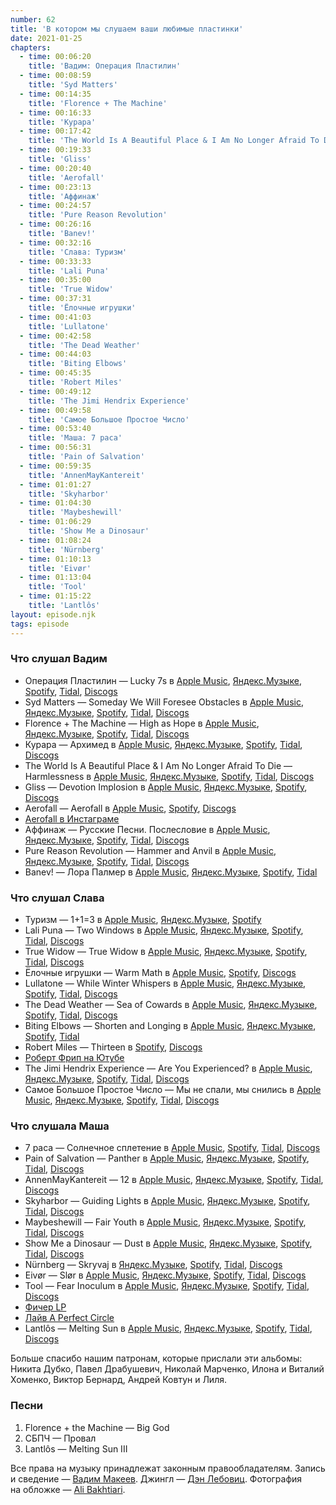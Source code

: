 ```yaml
---
number: 62
title: 'В котором мы слушаем ваши любимые пластинки'
date: 2021-01-25
chapters:
  - time: 00:06:20
    title: 'Вадим: Операция Пластилин'
  - time: 00:08:59
    title: 'Syd Matters'
  - time: 00:14:35
    title: 'Florence + The Machine'
  - time: 00:16:33
    title: 'Курара'
  - time: 00:17:42
    title: 'The World Is A Beautiful Place & I Am No Longer Afraid To Die'
  - time: 00:19:33
    title: 'Gliss'
  - time: 00:20:40
    title: 'Aerofall'
  - time: 00:23:13
    title: 'Аффинаж'
  - time: 00:24:57
    title: 'Pure Reason Revolution'
  - time: 00:26:16
    title: 'Banev!'
  - time: 00:32:16
    title: 'Слава: Туризм'
  - time: 00:33:33
    title: 'Lali Puna'
  - time: 00:35:00
    title: 'True Widow'
  - time: 00:37:31
    title: 'Ёлочные игрушки'
  - time: 00:41:03
    title: 'Lullatone'
  - time: 00:42:58
    title: 'The Dead Weather'
  - time: 00:44:03
    title: 'Biting Elbows'
  - time: 00:45:35
    title: 'Robert Miles'
  - time: 00:49:12
    title: 'The Jimi Hendrix Experience'
  - time: 00:49:58
    title: 'Самое Большое Простое Число'
  - time: 00:53:40
    title: 'Маша: 7 раса'
  - time: 00:56:31
    title: 'Pain of Salvation'
  - time: 00:59:35
    title: 'AnnenMayKantereit'
  - time: 01:01:27
    title: 'Skyharbor'
  - time: 01:04:30
    title: 'Maybeshewill'
  - time: 01:06:29
    title: 'Show Me a Dinosaur'
  - time: 01:08:24
    title: 'Nürnberg'
  - time: 01:10:13
    title: 'Eivør'
  - time: 01:13:04
    title: 'Tool'
  - time: 01:15:22
    title: 'Lantlôs'
layout: episode.njk
tags: episode
---
```


### Что слушал Вадим

- Операция Пластилин — Lucky 7s в
  [Apple Music](https://music.apple.com/album/1159796683),
  [Яндекс.Музыке](https://music.yandex.ru/album/1924729),
  [Spotify](https://open.spotify.com/track/0UBiarc7dUGrxON9Z8Quc9),
  [Tidal](https://tidal.com/browse/album/65428087),
  [Discogs](https://www.discogs.com/release/6761945)
- Syd Matters — Someday We Will Foresee Obstacles в
  [Apple Music](https://music.apple.com/album/998303309),
  [Яндекс.Музыке](https://music.yandex.ru/album/2777192),
  [Spotify](https://open.spotify.com/album/3T5qThuaH5w6bDNCxZxv0X),
  [Tidal](https://tidal.com/browse/album/47477048),
  [Discogs](https://www.discogs.com/release/661394)
- Florence + The Machine — High as Hope в
  [Apple Music](https://music.apple.com/album/1377116938),
  [Яндекс.Музыке](https://music.yandex.ru/album/5519169),
  [Spotify](https://open.spotify.com/album/0pKZJj9GzcKPCS8r4IaksA),
  [Tidal](https://tidal.com/browse/album/91126981),
  [Discogs](https://www.discogs.com/release/13395045)
- Курара — Архимед в
  [Apple Music](https://music.apple.com/album/1103387093),
  [Яндекс.Музыке](https://music.yandex.ru/album/2301502),
  [Spotify](https://open.spotify.com/playlist/46kuAcCsSpWFej4gUmN2u5),
  [Tidal](https://tidal.com/browse/album/66915692),
  [Discogs](https://www.discogs.com/release/6556520)
- The World Is A Beautiful Place & I Am No Longer Afraid To Die — Harmlessness в
  [Apple Music](https://music.apple.com/album/1485062580),
  [Яндекс.Музыке](https://music.yandex.ru/album/2963613),
  [Spotify](https://open.spotify.com/album/6yJAGomK5rv3uAqJMw5d9n),
  [Tidal](https://tidal.com/browse/album/121045913),
  [Discogs](https://www.discogs.com/release/7542273)
- Gliss — Devotion Implosion в
  [Apple Music](https://music.apple.com/album/1439829153),
  [Яндекс.Музыке](https://music.yandex.ru/album/50728),
  [Spotify](https://open.spotify.com/album/5P0xE4YzwoGOPTtQ3djKnf),
  [Discogs](https://www.discogs.com/release/5169211)
- Aerofall — Aerofall в
  [Apple Music](https://music.apple.com/album/868677124),
  [Spotify](https://open.spotify.com/album/0WZFnNsIbbUfuq2hyvZRiT),
  [Discogs](https://www.discogs.com/release/5691086)
- [Aerofall в Инстаграме](https://www.instagram.com/aerofall_music/)
- Аффинаж — Русские Песни. Послесловие в
  [Apple Music](https://music.apple.com/album/1290204400),
  [Яндекс.Музыке](https://music.yandex.ru/album/6749653),
  [Spotify](https://open.spotify.com/album/612sTG0L8goK5gSDsgoUPK),
  [Tidal](https://tidal.com/browse/album/79305710),
  [Discogs](https://www.discogs.com/master/1073877)
- Pure Reason Revolution — Hammer and Anvil в
  [Apple Music](https://music.apple.com/album/1056376043),
  [Яндекс.Музыке](https://music.yandex.ru/album/103847),
  [Spotify](https://open.spotify.com/album/4DaBGjRxRGsOcrgFsIoN1o),
  [Tidal](https://store.tidal.com/album/56252285),
  [Discogs](https://www.discogs.com/master/283515)
- Banev! — Лора Палмер в
  [Apple Music](https://music.apple.com/album/1254388721),
  [Яндекс.Музыке](https://music.yandex.ru/album/5718685),
  [Spotify](https://open.spotify.com/track/5lvdaMzkcRAMA9yOcmd3K1),
  [Tidal](https://tidal.com/browse/album/137915660)

### Что слушал Слава

- Туризм — 1+1=3 в
  [Apple Music](https://music.apple.com/album/1442063407),
  [Яндекс.Музыке](https://music.yandex.ru/album/5962528),
  [Spotify](https://open.spotify.com/album/2tQ6mHQzq6l63l7t4ZY1Fn)
- Lali Puna — Two Windows в
  [Apple Music](https://music.apple.com/album/1294649388),
  [Яндекс.Музыке](https://music.yandex.ru/album/5875499),
  [Spotify](https://open.spotify.com/album/0KPw8CTzMHnsb6rLdaZDOF),
  [Tidal](https://tidal.com/browse/track/76783649),
  [Discogs](https://www.discogs.com/release/10890213)
- True Widow — True Widow в
  [Apple Music](https://music.apple.com/album/288059049),
  [Яндекс.Музыке](https://music.yandex.ru/album/884432),
  [Spotify](https://open.spotify.com/album/0jZGvTQzUpaJxdLZZEiKey),
  [Tidal](https://tidal.com/browse/album/9723666),
  [Discogs](https://www.discogs.com/master/289734)
- Ёлочные игрушки — Warm Math в
  [Apple Music](https://music.apple.com/ru/album/1214522849),
  [Spotify](https://open.spotify.com/album/03vlYEvjDdBglkKSAxCqjt),
  [Discogs](https://www.discogs.com/release/71584)
- Lullatone — While Winter Whispers в
  [Apple Music](https://music.apple.com/album/820410573),
  [Яндекс.Музыке](https://music.yandex.ru/album/2194363),
  [Spotify](https://open.spotify.com/album/5ByWM9A4bKfCdJn7kzCfS4),
  [Tidal](https://tidal.com/browse/album/26274761),
  [Discogs](https://www.discogs.com/master/1110388)
- The Dead Weather — Sea of Cowards в
  [Apple Music](https://music.apple.com/album/364908824),
  [Яндекс.Музыке](https://music.yandex.ru/album/61686),
  [Spotify](https://open.spotify.com/album/5QaEJj1wEqIePsjVtMzReu),
  [Tidal](https://tidal.com/browse/album/3777784),
  [Discogs](https://www.discogs.com/master/247368)
- Biting Elbows — Shorten and Longing в
  [Apple Music](https://music.apple.com/album/1517665711),
  [Яндекс.Музыке](https://music.yandex.ru/album/11023744),
  [Spotify](https://open.spotify.com/album/4P3EzDwHm3MYE3KrZ4Ozqw),
  [Tidal](https://tidal.com/browse/album/144491790)
- Robert Miles — Thirteen в
  [Spotify](https://open.spotify.com/album/2Dndry7taLbLI4rgm3qyOx),
  [Discogs](https://www.discogs.com/master/317148)
- [Роберт Фрип на Ютубе](https://www.youtube.com/playlist?list=PL1qNbAuf8-7pxyzAp50IKl3SCtQtEYJKq)
- The Jimi Hendrix Experience — Are You Experienced? в
  [Apple Music](https://music.apple.com/album/357225315),
  [Яндекс.Музыке](https://music.yandex.ru/track/2789944),
  [Spotify](https://open.spotify.com/album/7rSZXXHHvIhF4yUFdaOCy9),
  [Tidal](https://tidal.com/store/album/3254525),
  [Discogs](https://www.discogs.com/release/368699)
- Самое Большое Простое Число — Мы не спали, мы снились в
  [Apple Music](https://music.apple.com/album/1359130875),
  [Яндекс.Музыке](https://music.yandex.ru/album/5148607),
  [Spotify](https://open.spotify.com/album/5jbBZihUWwkqTKodbuMB8P),
  [Tidal](https://tidal.com/browse/album/85925269),
  [Discogs](https://www.discogs.com/release/13791404)

### Что слушала Маша

- 7 раса — Солнечное сплетение в
  [Apple Music](https://music.apple.com/album/1466245398),
  [Spotify](https://open.spotify.com/album/6MxyAQSbSJLFEl76YmrsSn),
  [Tidal](https://tidal.com/browse/album/110411201),
  [Discogs](https://www.discogs.com/master/942816)
- Pain of Salvation — Panther в
  [Apple Music](https://music.apple.com/album/1519234229),
  [Яндекс.Музыке](https://music.yandex.ru/album/11734952),
  [Spotify](https://open.spotify.com/album/1jv0iQo5iYehqYGARCkvs6),
  [Tidal](https://tidal.com/browse/album/145506733),
  [Discogs](https://www.discogs.com/master/1794698)
- AnnenMayKantereit — 12 в
  [Apple Music](https://music.apple.com/album/1538514605),
  [Яндекс.Музыке](https://music.yandex.ru/album/12788094),
  [Spotify](https://open.spotify.com/album/1fO13XO7GjFNni70YWjFIP),
  [Tidal](https://tidal.com/browse/album/161550250),
  [Discogs](https://www.discogs.com/release/16279071)
- Skyharbor — Guiding Lights в
  [Apple Music](https://music.apple.com/album/930497689),
  [Яндекс.Музыке](https://music.yandex.ru/album/2280295),
  [Spotify](https://open.spotify.com/album/42OsP1IVmUDlvIlMOFmfxz),
  [Tidal](https://tidal.com/browse/album/36375210),
  [Discogs](https://www.discogs.com/master/929201)
- Maybeshewill — Fair Youth в
  [Apple Music](https://music.apple.com/album/1049123811),
  [Яндекс.Музыке](https://music.yandex.ru/album/2125640),
  [Spotify](https://open.spotify.com/album/5SAKjXWExtHJArL2HZIDbd),
  [Tidal](https://tidal.com/browse/album/52532519),
  [Discogs](https://www.discogs.com/release/7059058)
- Show Me a Dinosaur — Dust в
  [Apple Music](https://music.apple.com/album/1339477670),
  [Яндекс.Музыке](https://music.yandex.ru/album/2251157),
  [Spotify](https://open.spotify.com/album/0HTpiDwMig7oLKKL5TfQQa),
  [Tidal](https://tidal.com/browse/album/84056206),
  [Discogs](https://www.discogs.com/release/16061327)
- Nürnberg — Skryvaj в
  [Яндекс.Музыке](https://music.yandex.ru/album/5951444),
  [Spotify](https://open.spotify.com/playlist/55c1QZpjf0NAb5Jt92qEkq),
  [Tidal](https://tidal.com/browse/album/97574928),
  [Discogs](https://www.discogs.com/release/12838414)
- Eivør — Slør в
  [Apple Music](https://music.apple.com/album/1049335300),
  [Яндекс.Музыке](https://music.yandex.ru/album/3019265/track/25571206),
  [Spotify](https://open.spotify.com/album/54GSg6YH72DvPf5G1egXY2),
  [Tidal](https://tidal.com/browse/album/72296679),
  [Discogs](https://www.discogs.com/release/10404431)
- Tool — Fear Inoculum в
  [Apple Music](https://music.apple.com/album/1475686696),
  [Яндекс.Музыке](https://music.yandex.ru/album/8527511),
  [Spotify](https://open.spotify.com/album/7acEciVtnuTzmwKptkjth5),
  [Tidal](https://tidal.com/browse/album/116415070),
  [Discogs](https://www.discogs.com/master/1598307)
- [Фичер LP](https://youtu.be/nfQ0cGs11jY)
- [Лайв A Perfect Circle](https://www.youtube.com/playlist?list=PLIVxOL8PGW9LiXWl0h8hshQMFrrL52jJc)
- Lantlôs — Melting Sun в
  [Apple Music](https://music.apple.com/album/1001955702),
  [Яндекс.Музыке](https://music.yandex.ru/album/2049254),
  [Spotify](https://open.spotify.com/album/214nf2L35OVQLhX7yUyfKQ),
  [Tidal](https://tidal.com/browse/album/48026613),
  [Discogs](https://www.discogs.com/release/5674468)

Больше спасибо нашим патронам, которые прислали эти альбомы: Никита Дубко, Павел Драбушевич, Николай Марченко, Илона и Виталий Хоменко, Виктор Бернард, Андрей Ковтун и Лиля.

### Песни

1. Florence + the Machine — Big God
2. СБПЧ — Провал
3. Lantlôs — Melting Sun III

Все права на музыку принадлежат законным правообладателям.
Запись и сведение — [Вадим Макеев](https://twitter.com/pepelsbey).
Джингл — [Дэн Лебовиц](https://www.youtube.com/channel/UC38A5qHrlc_Zgua7vL4b96w).
Фотография на обложке — [Ali Bakhtiari](https://unsplash.com/photos/81eOv8Vox8k).

